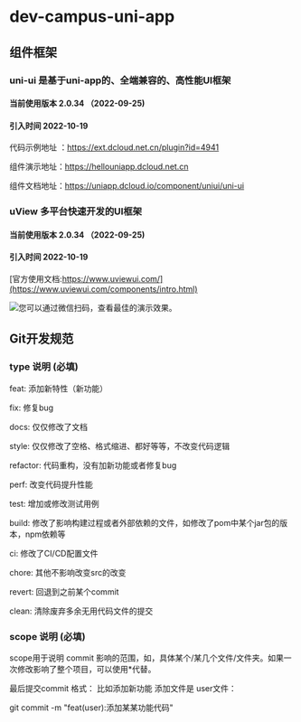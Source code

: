 # dev-campus-uni-app
## 组件框架
### uni-ui 是基于uni-app的、全端兼容的、高性能UI框架
#### 当前使用版本 2.0.34 （2022-09-25)
#### 引入时间 2022-10-19
代码示例地址 ：https://ext.dcloud.net.cn/plugin?id=4941

组件演示地址：https://hellouniapp.dcloud.net.cn

组件文档地址：https://uniapp.dcloud.io/component/uniui/uni-ui

### uView 多平台快速开发的UI框架

#### 当前使用版本 2.0.34 （2022-09-25)
#### 引入时间 2022-10-19
[官方使用文档:https://www.uviewui.com/](https://www.uviewui.com/components/intro.html)

![您可以通过微信扫码，查看最佳的演示效果。](https://uviewui.com/common/weixin_mini_qrcode.png)

## Git开发规范
### type 说明 (必填)
feat: 添加新特性（新功能）

fix: 修复bug

docs: 仅仅修改了文档

style: 仅仅修改了空格、格式缩进、都好等等，不改变代码逻辑

refactor: 代码重构，没有加新功能或者修复bug

perf: 改变代码提升性能

test: 增加或修改测试用例

build: 修改了影响构建过程或者外部依赖的文件，如修改了pom中某个jar包的版本，npm依赖等

ci: 修改了CI/CD配置文件

chore: 其他不影响改变src的改变

revert: 回退到之前某个commit

clean: 清除废弃多余无用代码文件的提交


### scope 说明 (必填)

scope用于说明 commit 影响的范围，如，具体某个/某几个文件/文件夹。如果一次修改影响了整个项目，可以使用*代替。

最后提交commit 格式： 比如添加新功能 添加文件是 user文件： 

git commit -m "feat(user):添加某某功能代码"
